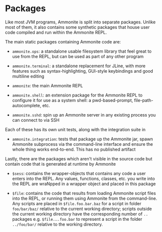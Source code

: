 Packages
========

Like most JVM programs, Ammonite is split into separate packages. Unlike
most of them, it also contains some synthetic packages that house user code
compiled and run within the Ammonite REPL.

The main static packages containing Ammonite code are:
 
- `ammonite.ops`: a standalone usable filesystem library that feel great to
  use from the REPL, but can be used as part of any other program
  
- `ammonite.terminal`: a standalone replacement for JLine, with more features
  such as syntax-highlighting, GUI-style keybindings and good multiline editing
  
- `ammonite`: the main Ammonite REPL

- `ammonite.shell`: an extension package for the Ammonite REPL to configure it 
  for use as a system shell: a pwd-based-prompt, file-path-autocomplete, etc.
  
- `ammonite.sshd`: spin up an Ammonite server in any existing process you can
  connect to via SSH
  
Each of these has its own unit tests, along with the integration suite in

- `ammonite.integration`: tests that package up the Ammonite jar, spawn 
  Ammonite subprocess via the command-line interface and ensure the whole
  thing works end-to-end. This has no published artifact
  
Lastly, there are the packages which aren't visible in the source code but 
contain code that is generated at runtime by Ammonite

- `$sess`: contains the wrapper-objects that contains any code 
  a user enters into the REPL. Any values, functions, classes, etc. you write
  into the REPL are wraNpped in a wrapper object and placed in this package
  
- `$file`: contains the code that results from loading Ammonite
  script files into the REPL, or running them using Ammonite from the 
  command-line. Any scripts are placed in `$file.foo.bar.baz`
  for a script in folder `foo/bar/baz/` relative to the current working
  directory; scripts outside the current working directory have the 
  corresponding number of `..` packages e.g. `$file.`..`.foo.bar`
  to represent a script in the folder `../foo/bar/` relative to the working
  directory.